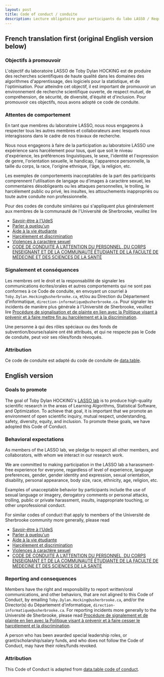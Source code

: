```yaml
---
layout: post
title: Code of conduct / conduite
description: Lecture obligatoire pour participants du labo LASSO / Required reading for LASSO lab participants
---
```


## French translation first (original English version below)

### Objectifs à promouvoir

L'objectif du laboratoire LASSO de Toby Dylan HOCKING est de produire des recherches scientifiques de haute qualité dans les domaines des algorithmes d'apprentissage, des logiciels pour la statistique, et de l'optimisation. Pour atteindre cet objectif, il est important de promouvoir un environnement de recherche scientifique ouverte, de respect mutuel, de compréhension, de sécurité, de diversité, d'équité et d'inclusion. Pour promouvoir ces objectifs, nous avons adopté ce code de conduite.

### Attentes de comportement

En tant que membres du laboratoire LASSO, nous nous engageons à respecter tous les autres membres et collaborateurs avec lesquels nous interagissons dans le cadre de nos travaux de recherche.

Nous nous engageons à faire de la participation au laboratoire LASSO une expérience sans harcèlement pour tous, quel que soit le niveau d'expérience, les préférences linguistiques, le sexe, l'identité et l'expression de genre, l'orientation sexuelle, le handicap, l'apparence personnelle, la taille du corps, la race, l'origine ethnique, l'âge, la religion, etc.

Les exemples de comportements inacceptables de la part des participants comprennent l'utilisation de langage ou d'images à caractère sexuel, les commentaires désobligeants ou les attaques personnelles, le trolling, le harcèlement public ou privé, les insultes, les attouchements inappropriés ou toute autre conduite non professionnelle.

Pour des codes de conduite similaires qui s'appliquent plus généralement aux membres de la communauté de l'Université de Sherbrooke, veuillez lire
* [Savoir-être à l'UdeS](https://www.usherbrooke.ca/etudiants/sante-et-aide-a-la-personne/savoir-etre-a-udes)
* [Parler à quelqu'un](https://www.usherbrooke.ca/savoir-etre/parler-a-quelquun)
* [Aide à la vie étudiante](https://www.usherbrooke.ca/etudiants/sante-et-aide-a-la-personne/aide-a-la-vie-etudiante)
* [Harcèlement et discrimination](https://www.usherbrooke.ca/respect/harcelement-et-discrimination)
* [Violences à caractère sexuel](https://www.usherbrooke.ca/respect/violences-a-caractere-sexuel)
* [CODE DE CONDUITE À L’ATTENTION DU PERSONNEL, DU CORPS ENSEIGNANT ET DE LA
COMMUNAUTÉ ÉTUDIANTE DE LA FACULTÉ DE MÉDECINE ET DES SCIENCES DE LA SANTÉ](https://www.usherbrooke.ca/medecine/fileadmin/sites/medecine/documents_officiels/secteurs/fmss/fmss_code_conduite_v_finale_2018.pdf)

### Signalement et conséquences 

Les membres ont le droit et la responsabilité de signaler les
communications écrites/orales et autres comportements qui ne sont pas
conformes à ce Code de conduite, en envoyant un courriel à
`Toby.Dylan.Hocking@usherbrooke.ca`, et/ou au Direction du
Département d’informatique,
`direction-informatique@usherbrooke.ca`. Pour signaler les incidents de
manière plus générale à l'Université de Sherbrooke, veuillez lire
[Procédure de signalisation et de plainte en lien avec la Politique
visant à prévenir et à faire mettre fin au harcèlement et à la
discrimination](https://www.usherbrooke.ca/decouvrir/fileadmin/sites/decouvrir/documents/direction/directives/2600-083.pdf).

Une personne à qui des rôles spéciaux ou des fonds de
subvention/bourse/salaire ont été attribués, et qui ne respecte pas le
Code de conduite, peut voir ses rôles/fonds révoqués.  

### Attribution

Ce code de conduite est adapté du code de conduite de [data.table](https://github.com/Rdatatable/data.table/blob/master/GOVERNANCE.md#code-of-conduct).

## English version

### Goals to promote

The goal of Toby Dylan HOCKING's [LASSO lab](https://lassolab.org) is
to produce high-quality scientific research in the areas of Learning
Algorithms, Statistical Software, and Optimization. To achieve that
goal, it is important that we promote an environment of open
scientific inquiry, mutual respect, understanding, safety, diversity,
equity, and inclusion. To promote these goals, we have adopted this
Code of Conduct.

### Behavioral expectations

As members of the LASSO lab, we pledge to respect all other members,
and collaborators, with whom we interact in our research work.

We are committed to making participation in the LASSO lab a
harassment-free experience for everyone, regardless of level of
experience, language preferences, gender, gender identity and expression, sexual
orientation, disability, personal appearance, body size, race,
ethnicity, age, religion, etc.

Examples of unacceptable behavior by participants include the use of
sexual language or imagery, derogatory comments or personal attacks,
trolling, public or private harassment, insults, inappropriate
touching, or other unprofessional conduct.

For similar codes of conduct that apply to members of the Université de Sherbrooke community more generally, please read 
* [Savoir-être à l'UdeS](https://www.usherbrooke.ca/etudiants/sante-et-aide-a-la-personne/savoir-etre-a-udes)
* [Parler à quelqu'un](https://www.usherbrooke.ca/savoir-etre/parler-a-quelquun)
* [Aide à la vie étudiante](https://www.usherbrooke.ca/etudiants/sante-et-aide-a-la-personne/aide-a-la-vie-etudiante)
* [Harcèlement et discrimination](https://www.usherbrooke.ca/respect/harcelement-et-discrimination)
* [Violences à caractère sexuel](https://www.usherbrooke.ca/respect/violences-a-caractere-sexuel)
* [CODE DE CONDUITE À L’ATTENTION DU PERSONNEL, DU CORPS ENSEIGNANT ET DE LA
COMMUNAUTÉ ÉTUDIANTE DE LA FACULTÉ DE MÉDECINE ET DES SCIENCES DE LA SANTÉ](https://www.usherbrooke.ca/medecine/fileadmin/sites/medecine/documents_officiels/secteurs/fmss/fmss_code_conduite_v_finale_2018.pdf)

### Reporting and consequences 

Members have the right and responsibility to report written/oral
communications, and other behaviors, that are not aligned to this Code
of Conduct, by emailing `Toby.Dylan.Hocking@usherbrooke.ca`,
and/or the Director(s) du Département d’informatique,
`direction-informatique@usherbrooke.ca`. For reporting incidents more generally to the Université de Sherbrooke, please read [Procédure de signalement et de plainte en lien avec la Politique visant à prévenir et à faire cesser le harcèlement et la discrimination](https://www.usherbrooke.ca/decouvrir/fileadmin/sites/decouvrir/documents/direction/directives/2600-083.pdf).

A person who has been awarded special leadership roles, or
grant/scholarship/salary funds, and who does not follow the Code of
Conduct, may have their roles/funds revoked.

### Attribution

This Code of Conduct is adapted from [data.table code of conduct](https://github.com/Rdatatable/data.table/blob/master/GOVERNANCE.md#code-of-conduct).

